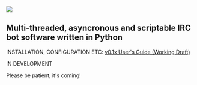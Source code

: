 <img src="https://m0de-60.github.io/web/zcore-logo-1.png">

<h2>Multi-threaded, asyncronous and scriptable IRC bot software written in Python</h2>

INSTALLATION, CONFIGURATION ETC: <a href='https://m0de-60.github.io/web/zcore.htm'>v0.1x User's Guide (Working Draft)</a>

IN DEVELOPMENT

Please be patient, it's coming!
